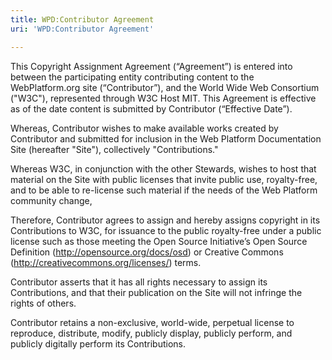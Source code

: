 ```yaml
---
title: WPD:Contributor Agreement
uri: 'WPD:Contributor Agreement'

---
```

This Copyright Assignment Agreement (“Agreement”) is entered into between the participating entity contributing content to the WebPlatform.org site (“Contributor”), and the World Wide Web Consortium ("W3C"), represented through W3C Host MIT. This Agreement is effective as of the date content is submitted by Contributor (“Effective Date”).

Whereas, Contributor wishes to make available works created by Contributor and submitted for inclusion in the Web Platform Documentation Site (hereafter "Site"), collectively "Contributions."

Whereas W3C, in conjunction with the other Stewards, wishes to host that material on the Site with public licenses that invite public use, royalty-free, and to be able to re-license such material if the needs of the Web Platform community change,

Therefore, Contributor agrees to assign and hereby assigns copyright in its Contributions to W3C, for issuance to the public royalty-free under a public license such as those meeting the Open Source Initiative’s Open Source Definition (<http://opensource.org/docs/osd>) or Creative Commons (<http://creativecommons.org/licenses/>) terms.

Contributor asserts that it has all rights necessary to assign its Contributions, and that their publication on the Site will not infringe the rights of others.

Contributor retains a non-exclusive, world-wide, perpetual license to reproduce, distribute, modify, publicly display, publicly perform, and publicly digitally perform its Contributions.